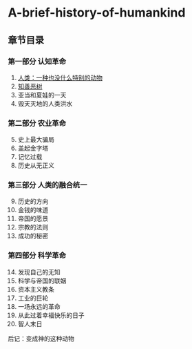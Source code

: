 # A-brief-history-of-humankind
## 章节目录

### 第一部分 认知革命
1. [人类：一种也没什么特别的动物](./part_1/paragraph_1.md)
2. [知善恶树](./part_1/paragraph_2.md)
3. 亚当和夏娃的一天
4. 毁天灭地的人类洪水

### 第二部分 农业革命
5. 史上最大骗局
6. 盖起金字塔
7. 记忆过载
8. 历史从无正义

### 第三部分 人类的融合统一
9.  历史的方向
10. 金钱的味道
11. 帝国的愿景
12. 宗教的法则
13. 成功的秘密

### 第四部分 科学革命
14. 发现自己的无知
15. 科学与帝国的联姻
16. 资本主义教条
17. 工业的巨轮
18. 一场永远的革命
19. 从此过着幸福快乐的日子
20. 智人末日

后记：变成神的这种动物